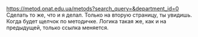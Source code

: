 https://metod.onat.edu.ua/metods?search_query=&department_id=0
Сделать то же, что и я делал. Только на вторую страницу, ты увидишь. Когда будет щелчок по методичке. Логика такая же, как и на предыдущей, только ссылка меняется. 

